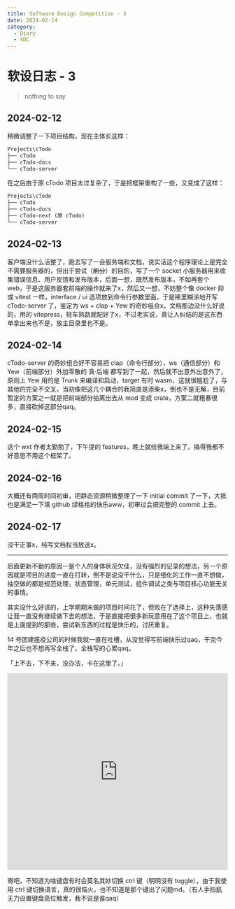 ```yaml
---
title: Software Design Competition - 3
date: 2024-02-14
category:
  - Diary
  - SDC
---
```


# 软设日志 - 3

> nothing to say

<!-- more -->

## 2024-02-12

稍微调整了一下项目结构，现在主体长这样：

```txt
Projects\cTodo
├── cTodo
├── cTodo-docs
└── cTodo-server
```

在之后由于原 cTodo 项目太过复杂了，于是把框架重构了一些，又变成了这样：

```txt
Projects\cTodo
├── cTodo
├── cTodo-docs
├── cTodo-next (原 cTodo)
└── cTodo-server
```

## 2024-02-13

客户端没什么活整了，跑去写了一会服务端和文档，说实话这个程序理论上是完全不需要服务器的，但出于尝试（~~刷分~~）的目的，写了一个 socket 小服务器用来收集错误信息、用户反馈和发布版本，后面一想，既然发布版本，不如再套个 web，于是这服务器套前端的操作就来了x，然后又一想，不妨整个像 docker 抑或 vitest 一样，interface / ui 选项放到命令行参数里面，于是稀里糊涂地开写 cTodo-server 了，鉴定为 ws + clap + Yew 的奇妙组合x。文档那边没什么好说的，用的 vitepress，轻车熟路就配好了x，不过老实说，真让人纠结的是这东西单拿出来也不是，放主目录里也不是。

## 2024-02-14

cTodo-server 的奇妙组合好不容易把 clap（命令行部分），ws（通信部分）和 Yew（前端部分）外加零散的 真·后端 都写到了一起，然后就不出意外出意外了，原则上 Yew 用的是 Trunk 来编译和启动，target 有时 wasm，这就很尴尬了，与其他的完全不交叉，当初像把这几个耦合的我简直是添柴x，倒也不是无解，目前暂定的方案之一就是把前端部分抽离出去从 mod 变成 crate，方案二就粗暴很多，直接砍掉这部分qaq。

## 2024-02-15

这个 wxt 作者太勤勉了，下午提的 features，晚上就给我端上来了。搞得我都不好意思不用这个框架了。

## 2024-02-16

大概还有两周时间初审，把静态资源稍微整理了一下 initial commit 了一下，大抵也是满足一下填 github 绿格格的快乐aww，初审过会把完整的 commit 上去。

## 2024-02-17

没干正事x，纯写文档权当放送x。

---

后面更新不勤的原因一是个人的身体状况欠佳，没有强烈的记录的想法，另一个原因就是项目的进度一直在打转，倒不是说没干什么，只是细化的工作一直不想做，抽空做的都是规范处理，状态管理，单元测试，组件调试之类与项目核心功能无关的事情。

其实没什么好讲的，上学期期末做的项目时间花了，但败在了选择上，这种失落感让我一直没有继续做下去的想法，于是直接把很多新玩意用在了这个项目上，也就是上面提到的那些，尝试新东西的过程是快乐的，讨厌重复。

14 号团建瘟疫公司的时候我就一直在吐槽，从没觉得写前端快乐过qaq，干完今年之后也不想再写全栈了，全栈写的心累qaq。

<span class="center-text">「上不去，下不来，没办法，卡在这里了。」</span>

<iframe width="100%" height="450px" src="https://www.youtube.com/embed/6hfulyqlj_E?si=ym8_znWHxt1zS2-L" title="YouTube video player" frameborder="0" allow="accelerometer;  clipboard-write; encrypted-media; gyroscope; picture-in-picture; web-share" allowfullscreen></iframe>

寄吧，不知道为啥键盘有时会莫名其妙切换 ctrl 键（明明没有 toggle），由于我使用 ctrl 键切换语言，真的很恼火，也不知道是那个键出了问题md。（有人手指肌无力设置键盘高位触发，我不说是谁qaq）
